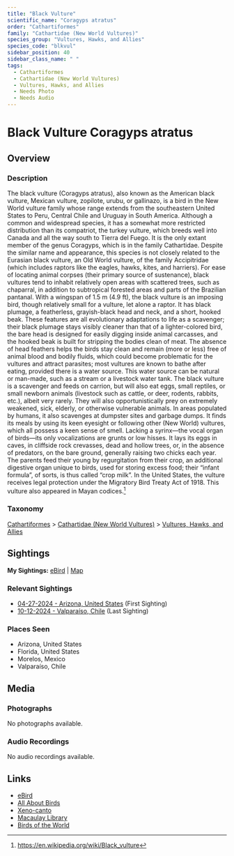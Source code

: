 ```yaml
---
title: "Black Vulture"
scientific_name: "Coragyps atratus"
order: "Cathartiformes"
family: "Cathartidae (New World Vultures)"
species_group: "Vultures, Hawks, and Allies"
species_code: "blkvul"
sidebar_position: 40
sidebar_class_name: " "
tags: 
  - Cathartiformes
  - Cathartidae (New World Vultures)
  - Vultures, Hawks, and Allies
  - Needs Photo
  - Needs Audio
---
```


# Black Vulture <span className='sci_name'>Coragyps atratus</span>

## Overview

### Description
The black vulture (Coragyps atratus), also known as the American black vulture, Mexican vulture, zopilote, urubu, or gallinazo, is a bird in the New World vulture family whose range extends from the southeastern United States to Peru, Central Chile and Uruguay in South America. Although a common and widespread species, it has a somewhat more restricted distribution than its compatriot, the turkey vulture, which breeds well into Canada and all the way south to Tierra del Fuego. It is the only extant member of the genus Coragyps, which is in the family Cathartidae. Despite the similar name and appearance, this species is not closely related to the Eurasian black vulture, an Old World vulture, of the family Accipitridae (which includes raptors like the eagles, hawks, kites, and harriers). For ease of locating animal corpses (their primary source of sustenance), black vultures tend to inhabit relatively open areas with scattered trees, such as chaparral, in addition to subtropical forested areas and parts of the Brazilian pantanal.
With a wingspan of 1.5 m (4.9 ft), the black vulture is an imposing bird, though relatively small for a vulture, let alone a raptor. It has black plumage, a featherless, grayish-black head and neck, and a short, hooked beak. These features are all evolutionary adaptations to life as a scavenger; their black plumage stays visibly cleaner than that of a lighter-colored bird, the bare head is designed for easily digging inside animal carcasses, and the hooked beak is built for stripping the bodies clean of meat. The absence of head feathers helps the birds stay clean and remain (more or less) free of animal blood and bodily fluids, which could become problematic for the vultures and attract parasites; most vultures are known to bathe after eating, provided there is a water source. This water source can be natural or man-made, such as a stream or a livestock water tank.
The black vulture is a scavenger and feeds on carrion, but will also eat eggs, small reptiles, or small newborn animals (livestock such as cattle, or deer, rodents, rabbits, etc.), albeit very rarely. They will also opportunistically prey on extremely weakened, sick, elderly, or otherwise vulnerable animals. In areas populated by humans, it also scavenges at dumpster sites and garbage dumps. It finds its meals by using its keen eyesight or following other (New World) vultures, which all possess a keen sense of smell. Lacking a syrinx—the vocal organ of birds—its only vocalizations are grunts or low hisses. It lays its eggs in caves, in cliffside rock crevasses, dead and hollow trees, or, in the absence of predators, on the bare ground, generally raising two chicks each year. The parents feed their young by regurgitation from their crop, an additional digestive organ unique to birds, used for storing excess food; their “infant formula”, of sorts, is thus called “crop milk”. In the United States, the vulture receives legal protection under the Migratory Bird Treaty Act of 1918. This vulture also appeared in Mayan codices.[^1]

[^1]: https://en.wikipedia.org/wiki/Black_vulture

### Taxonomy
[Cathartiformes](/tags/cathartiformes) > [Cathartidae (New World Vultures)](/tags/cathartidae-new-world-vultures) > [Vultures, Hawks, and Allies](/tags/vultures-hawks-and-allies)


## Sightings

**My Sightings:** [eBird](https://ebird.org/lifelist?r=world&time=life&spp=blkvul) | [Map](/map?species_code=blkvul)

### Relevant Sightings

* [04-27-2024 - Arizona, United States](https://ebird.org/checklist/S170587140) (First Sighting)
* [10-12-2024 - Valparaíso, Chile](https://ebird.org/checklist/S198994241) (Last Sighting)

### Places Seen

* Arizona, United States
* Florida, United States
* Morelos, Mexico
* Valparaíso, Chile



## Media
### Photographs
No photographs available.

### Audio Recordings
No audio recordings available.

## Links
* [eBird](https://ebird.org/species/blkvul) 
* [All About Birds](https://www.allaboutbirds.org/guide/blkvul) 
* [Xeno-canto](https://www.xeno-canto.org/species/coragyps-atratus) 
* [Macaulay Library](https://search.macaulaylibrary.org/catalog?taxonCode=blkvul&sort=rating_rank_desc)
* [Birds of the World](https://birdsoftheworld.org/bow/species/blkvul)
